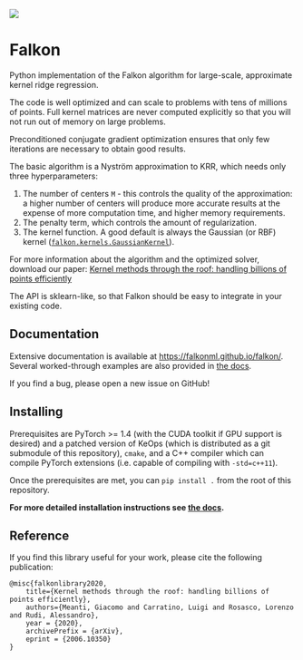 [![](https://codecov.io/gh/FalkonML/falkon/branch/master/graphs/badge.svg?branch=master)](https://codecov.io/gh/FalkonML/falkon/)

# Falkon

Python implementation of the Falkon algorithm for large-scale, approximate kernel ridge regression.

The code is well optimized and can scale to problems with tens of millions of points.
Full kernel matrices are never computed explicitly so that you will not run out of memory on large problems.

Preconditioned conjugate gradient optimization ensures that only few iterations are necessary to obtain good results.

The basic algorithm is a Nyström approximation to KRR, which needs only three hyperparameters:
 1. The number of centers `M` - this controls the quality of the approximation: a higher number of centers will
    produce more accurate results at the expense of more computation time, and higher memory requirements.
 2. The penalty term, which controls the amount of regularization.
 3. The kernel function. A good default is always the Gaussian (or RBF) kernel
    ([`falkon.kernels.GaussianKernel`](https://falkonml.github.io/falkon/api_reference/kernels.html#gaussian-kernel)).

For more information about the algorithm and the optimized solver, download our paper:
[Kernel methods through the roof: handling billions of points efficiently](https://arxiv.org/abs/2006.10350)

The API is sklearn-like, so that Falkon should be easy to integrate in your existing code.

## Documentation

Extensive documentation is available at https://falkonml.github.io/falkon/. Several worked-through examples
are also provided in [the docs](https://falkonml.github.io/falkon/examples/examples.html).

If you find a bug, please open a new issue on GitHub!


## Installing

Prerequisites are PyTorch >= 1.4 (with the CUDA toolkit if GPU support is desired) and a patched version of KeOps (which
is distributed as a git submodule of this repository), `cmake`, and a C++ compiler which can compile PyTorch extensions
(i.e. capable of compiling with `-std=c++11`).

Once the prerequisites are met, you can `pip install .` from the root of this repository.

**For more detailed installation instructions see [the docs](https://falkonml.github.io/falkon/install.html).**


## Reference

If you find this library useful for your work, please cite the following publication:
```
@misc{falkonlibrary2020,
    title={Kernel methods through the roof: handling billions of points efficiently},
    authors={Meanti, Giacomo and Carratino, Luigi and Rosasco, Lorenzo and Rudi, Alessandro},
    year = {2020},
    archivePrefix = {arXiv},
    eprint = {2006.10350}
}
```
